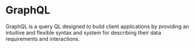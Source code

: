 # GraphQL

GraphQL is a query QL designed to build client applications by providing an intuitive and flexible syntax and system for describing their data requirements and interactions.

